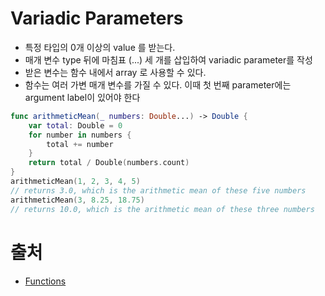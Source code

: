 # Variadic Parameters

- 특정 타입의 0개 이상의 value 를 받는다.
- 매개 변수 type 뒤에 마침표 (...) 세 개를 삽입하여 variadic parameter를 작성
- 받은 변수는 함수 내에서 array 로 사용할 수 있다.
- 함수는 여러 가변 매개 변수를 가질 수 있다. 이때 첫 번째 parameter에는 argument label이 있어야 한다

```swift
func arithmeticMean(_ numbers: Double...) -> Double {
    var total: Double = 0
    for number in numbers {
        total += number
    }
    return total / Double(numbers.count)
}
arithmeticMean(1, 2, 3, 4, 5)
// returns 3.0, which is the arithmetic mean of these five numbers
arithmeticMean(3, 8.25, 18.75)
// returns 10.0, which is the arithmetic mean of these three numbers
```

# 출처

- [Functions](https://docs.swift.org/swift-book/LanguageGuide/Functions.html)

